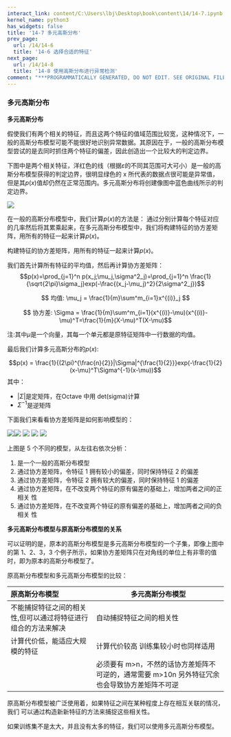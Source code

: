 ```yaml
---
interact_link: content/C:\Users\lbj\Desktop\book\content\14/14-7.ipynb
kernel_name: python3
has_widgets: false
title: '14-7 多元高斯分布'
prev_page:
  url: /14/14-6
  title: '14-6 选择合适的特征'
next_page:
  url: /14/14-8
  title: '14-8 使用高斯分布进行异常检测'
comment: "***PROGRAMMATICALLY GENERATED, DO NOT EDIT. SEE ORIGINAL FILES IN /content***"
---
```


### 多元高斯分布

**多元高斯分布**

假使我们有两个相关的特征，而且这两个特征的值域范围比较宽，这种情况下，一般的高斯分布模型可能不能很好地识别异常数据。其原因在于，一般的高斯分布模型尝试的是去同时抓住两个特征的偏差，因此创造出一个比较大的判定边界。 

下图中是两个相关特征，洋红色的线（根据$\varepsilon$的不同其范围可大可小）是一般的高斯分布模型获得的判定边界，很明显绿色的 x 所代表的数据点很可能是异常值，但是其$p(x)$值却仍然在正常范围内。多元高斯分布将创建像图中蓝色曲线所示的判定边界。 

![](https://i.loli.net/2018/12/02/5c0365bfa7cb9.png)
 
在一般的高斯分布模型中，我们计算$p(x)$的方法是： 通过分别计算每个特征对应的几率然后将其累乘起来，在多元高斯分布模型中，我们将构建特征的协方差矩阵，用所有的特征一起来计算$p(x)$。

构建特征的协方差矩阵，用所有的特征一起来计算$p(x)$。

我们首先计算所有特征的平均值，然后再计算协方差矩阵： 
$$p(x)=\prod_{j=1}^n p(x_j;\mu_j,\sigma^2_j)=\prod_{j=1}^n \frac{1}{\sqrt{2\pi}\sigma_j}exp(-\frac{(x_j-\mu_j)^2}{2\sigma^2_j})$$

$$ 均值: \mu_j = \frac{1}{m}\sum^m_{i=1}x^{(i)}_j $$

$$ 协方差:  \Sigma = \frac{1}{m}\sum^m_{i=1}(x^{(i)}-\mu)(x^{(i)}-\mu)^T=\frac{1}{m}(X-\mu)^T(X-\mu)$$

注:其中$\mu$是一个向量，其每一个单元都是原特征矩阵中一行数据的均值。

最后我们计算多元高斯分布的$p(x)$: 

$$p(x) = \frac{1}{(2\pi)^{\frac{n}{2}}|\Sigma|^{\frac{1}{2}}}exp(-\frac{1}{2}(x-\mu)^T\Sigma^{-1}(x-\mu))$$
其中： 
+ $|\Sigma|$是定矩阵，在Octave 中用 det(sigma)计算 
+ $\Sigma^{-1}$是逆矩阵

下面我们来看看协方差矩阵是如何影响模型的： 
 
![](https://i.loli.net/2018/12/02/5c038af907608.png)![](https://i.loli.net/2018/12/02/5c038b251759d.png)
![](https://i.loli.net/2018/12/02/5c038b6c290e6.png)
![](https://i.loli.net/2018/12/02/5c038bd38218d.png)
![](https://i.loli.net/2018/12/02/5c038bf6f04f1.png)

 
上图是 5 个不同的模型，从左往右依次分析： 
1. 是一个一般的高斯分布模型 
2. 通过协方差矩阵，令特征 1 拥有较小的偏差，同时保持特征 2 的偏差 
3. 通过协方差矩阵，令特征 2 拥有较大的偏差，同时保持特征 1 的偏差 
4. 通过协方差矩阵，在不改变两个特征的原有偏差的基础上，增加两者之间的正相关
性 
5. 通过协方差矩阵，在不改变两个特征的原有偏差的基础上，增加两者之间的负相关
性  

**多元高斯分布模型与原高斯分布模型的关系**

可以证明的是，原本的高斯分布模型是多元高斯分布模型的一个子集，即像上图中的第 
1、2、3，3 个例子所示，如果协方差矩阵只在对角线的单位上有非零的值时，即为原本的高斯分布模型了。 

原高斯分布模型和多元高斯分布模型的比较：

|原高斯分布模型| 多元高斯分布模型|
|:--|--|
|不能捕捉特征之间的相关性,但可以通过将特征进行组合的方法来解决 |自动捕捉特征之间的相关性 |
|计算代价低，能适应大规模的特征 |计算代价较高 训练集较小时也同样适用| 
|| 必须要有 m>n，不然的话协方差矩阵不可逆的，通常需要 m>10n 另外特征冗余也会导致协方差矩阵不可逆 |

原高斯分布模型被广泛使用着，如果特征之间在某种程度上存在相互关联的情况，我们
可以通过构造新新特征的方法来捕捉这些相关性。 

如果训练集不是太大，并且没有太多的特征，我们可以使用多元高斯分布模型。 

